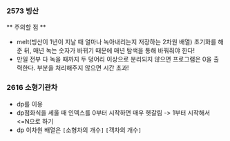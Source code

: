 ### 2573 빙산

** 주의할 점 **

- melt(빙산이 1년이 지날 때 얼마나 녹아내리는지 저장하는 2차원 배열) 초기화를 해준 뒤, 매년 녹는 숫자가 바뀌기 때문에 매년 탐색을 통해 바꿔줘야 한다!
- 만일 전부 다 녹을 때까지 두 덩어리 이상으로 분리되지 않으면 프로그램은 0을 출력한다. 부분을 처리해주지 않으면 시간 초과!



### 2616 소형기관차

- dp를 이용
- dp점화식을 세울 때 인덱스를 0부터 시작하면 매우 헷갈림 -> 1부터 시작해서 <=N으로 하기
- dp 이차원 배열은 `[`소형차의 개수`]` `[`객차의 개수`]`

